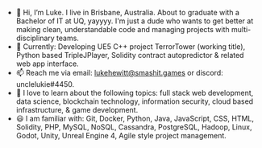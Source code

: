 - 👋 Hi, I’m Luke. I live in Brisbane, Australia. About to graduate with a Bachelor of IT at UQ, yayyyy. I'm just a dude who wants to get better at making clean, understandable code and managing projects with multi-disciplinary teams.
- 🔨 Currently: Developing UE5 C++ project TerrorTower (working title), Python based TripleJPlayer, Solidity contract autopredictor & related web app interface.
- 📫 Reach me via email: lukehewitt@smashit.games or discord: unclelukie#4450.
- 🌱 I love to learn about the following topics: full stack web development, data science, blockchain technology, information security, cloud based infrastructure, & game development.
- 😃 I am familiar with: Git, Docker, Python, Java, JavaScript, CSS, HTML, Solidity, PHP, MySQL, NoSQL, Cassandra, PostgreSQL, Hadoop, Linux, Godot, Unity, Unreal Engine 4, Agile style project management.


<!---
FrederickTheGr8/FrederickTheGr8 is a ✨ special ✨ repository because its `README.md` (this file) appears on your GitHub profile.
You can click the Preview link to take a look at your changes.
--->
